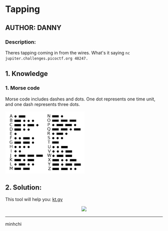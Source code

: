 # Tapping
## AUTHOR: DANNY

### Description:
Theres tapping coming in from the wires. What's it saying ```nc jupiter.challenges.picoctf.org 48247.```

## 1. Knowledge

### 1. Morse code 
Morse code includes dashes and dots. One dot represents one time unit, and one dash represents three dots.

![](../images/tapping.PNG)
## 2. Solution:
This tool will help you: [kt.gy](https://kt.gy/tools.html#conv/)

<p align="center">
  <img src="https://media.giphy.com/media/l3q2K5jinAlChoCLS/giphy.gif" />
</p>

---

minhchi
